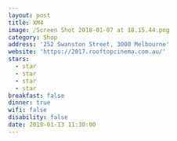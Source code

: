 ```yaml
---
layout: post
title: XM4
image: /Screen Shot 2018-01-07 at 18.15.44.png
category: Shop
address: '252 Swanston Street, 3000 Melbourne'
website: 'https://2017.rooftopcinema.com.au/'
stars:
  - star
  - star
  - star
  - star
breakfast: false
dinner: true
wifi: false
disability: false
date: 2018-01-13 11:30:00
---
```

